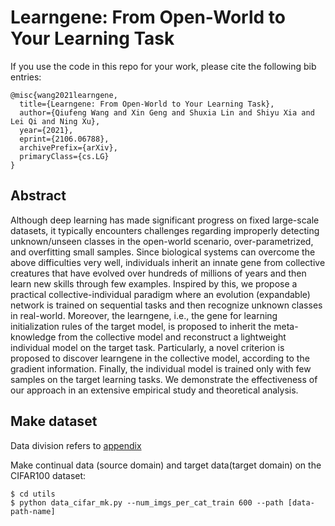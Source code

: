 # Learngene: From Open-World to Your Learning Task

If you use the code in this repo for your work, please cite the following bib entries:

    @misc{wang2021learngene,
      title={Learngene: From Open-World to Your Learning Task}, 
      author={Qiufeng Wang and Xin Geng and Shuxia Lin and Shiyu Xia and Lei Qi and Ning Xu},
      year={2021},
      eprint={2106.06788},
      archivePrefix={arXiv},
      primaryClass={cs.LG}
    }
 
 ## Abstract
Although deep learning has made significant progress on fixed large-scale datasets, it typically encounters challenges regarding improperly detecting unknown/unseen classes in the open-world scenario, over-parametrized, and overfitting small samples. Since biological systems can overcome the above difficulties very well, individuals inherit an innate gene from collective creatures that have evolved over hundreds of millions of years and then learn new skills through few examples. Inspired by this, we propose a practical collective-individual paradigm where an evolution (expandable) network is trained on sequential tasks and then recognize unknown classes in real-world. Moreover, the learngene, i.e., the gene for learning initialization rules of the target model, is proposed to inherit the meta-knowledge from the collective model and reconstruct a lightweight individual model on the target task. Particularly, a novel criterion is proposed to discover learngene in the collective model, according to the gradient information. Finally, the individual model is trained only with few samples on the target learning tasks. We demonstrate the effectiveness of our approach in an extensive empirical study and theoretical analysis.

## Make dataset
Data division refers to [appendix](https://github.com/BruceQFWang/learngene/blob/main/Learngene_Appendix.pdf)

Make continual data (source domain) and target data(target domain) on the CIFAR100 dataset:

    $ cd utils
    $ python data_cifar_mk.py --num_imgs_per_cat_train 600 --path [data-path-name]
    
